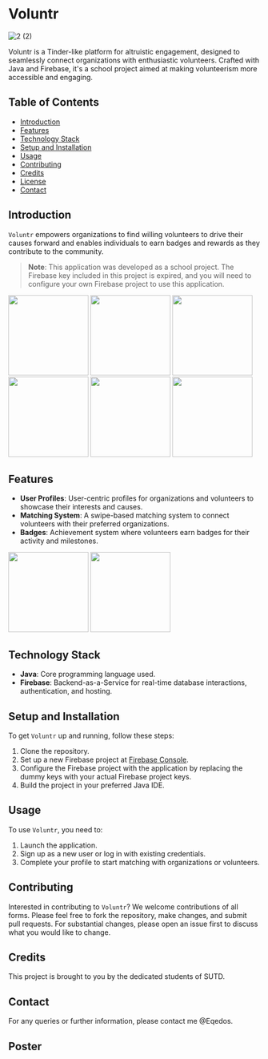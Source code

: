 # Voluntr

![2 (2)](https://github.com/Eqedos/Voluntr1D/assets/113342246/6f08048a-59b8-4278-8739-226bd0cc973f)

Voluntr is a Tinder-like platform for altruistic engagement, designed to seamlessly connect organizations with enthusiastic volunteers. Crafted with Java and Firebase, it's a school project aimed at making volunteerism more accessible and engaging.

## Table of Contents
- [Introduction](#introduction)
- [Features](#features)
- [Technology Stack](#technology-stack)
- [Setup and Installation](#setup-and-installation)
- [Usage](#usage)
- [Contributing](#contributing)
- [Credits](#credits)
- [License](#license)
- [Contact](#contact)

## Introduction
`Voluntr` empowers organizations to find willing volunteers to drive their causes forward and enables individuals to earn badges and rewards as they contribute to the community.

> **Note**: This application was developed as a school project. The Firebase key included in this project is expired, and you will need to configure your own Firebase project to use this application.

<p float="left">
  <img src="https://github.com/Eqedos/Voluntr1D/assets/113342246/73510e88-7d0e-4585-9775-20e00d14cc56" width="160" />
  <img src="https://github.com/Eqedos/Voluntr1D/assets/113342246/46dfa4ae-1528-48f0-ab8c-58d7f6785bd2" width="160" /> 
  <img src="https://github.com/Eqedos/Voluntr1D/assets/113342246/4adc8fba-635a-4a3a-838d-d314c7ecde81" width="160" />
  <img src="https://github.com/Eqedos/Voluntr1D/assets/113342246/af5fee8a-24cc-4920-94d3-c0fe07bee17d" width="160" />
  <img src="https://github.com/Eqedos/Voluntr1D/assets/113342246/6871973e-8e5e-467c-bd00-42affb4ffd08" width="160" />
  <img src="https://github.com/Eqedos/Voluntr1D/assets/113342246/f51c07ff-d78e-49da-8416-f6e7c957b50c" width="160" />
</p>

## Features
- **User Profiles**: User-centric profiles for organizations and volunteers to showcase their interests and causes.
- **Matching System**: A swipe-based matching system to connect volunteers with their preferred organizations.
- **Badges**: Achievement system where volunteers earn badges for their activity and milestones.

<p float="left">
  <img src="https://github.com/Eqedos/Voluntr1D/assets/113342246/a491bbbe-d417-487c-b6ae-fdaef326dc6a" width="160" />
  <img src="https://github.com/Eqedos/Voluntr1D/assets/113342246/35ab6445-6e70-4d6f-898c-b02e65f6ccac" width="160" />
</p>

## Technology Stack
- **Java**: Core programming language used.
- **Firebase**: Backend-as-a-Service for real-time database interactions, authentication, and hosting.

## Setup and Installation
To get `Voluntr` up and running, follow these steps:

1. Clone the repository.
2. Set up a new Firebase project at [Firebase Console](https://console.firebase.google.com/).
3. Configure the Firebase project with the application by replacing the dummy keys with your actual Firebase project keys.
4. Build the project in your preferred Java IDE.

## Usage
To use `Voluntr`, you need to:

1. Launch the application.
2. Sign up as a new user or log in with existing credentials.
3. Complete your profile to start matching with organizations or volunteers.

## Contributing
Interested in contributing to `Voluntr`? We welcome contributions of all forms. Please feel free to fork the repository, make changes, and submit pull requests. For substantial changes, please open an issue first to discuss what you would like to change.

## Credits
This project is brought to you by the dedicated students of SUTD.

## Contact
For any queries or further information, please contact me @Eqedos.

## Poster
